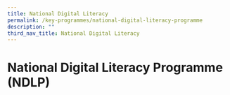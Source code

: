 ```yaml
---
title: National Digital Literacy
permalink: /key-programmes/national-digital-literacy-programme
description: ""
third_nav_title: National Digital Literacy
---
```

# National Digital Literacy Programme (NDLP)

